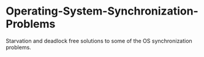 # Operating-System-Synchronization-Problems
Starvation and deadlock free solutions to some of the OS synchronization problems.
